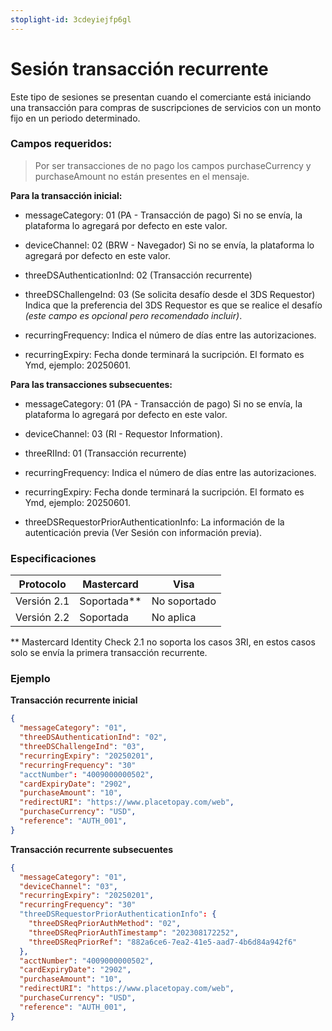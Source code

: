```yaml
---
stoplight-id: 3cdeyiejfp6gl
---
```


# Sesión transacción recurrente

Este tipo de sesiones se presentan cuando el comerciante está iniciando una transacción para compras de suscripciones de servicios con un monto fijo en un periodo determinado.

### Campos requeridos:

> Por ser transacciones de no pago los campos purchaseCurrency y purchaseAmount no están presentes en el mensaje.

**Para la transacción inicial:**
- messageCategory: 01 (PA - Transacción de pago) Si no se envía, la plataforma lo agregará por defecto en este valor.

- deviceChannel: 02 (BRW - Navegador) Si no se envía, la plataforma lo agregará por defecto en este valor.

- threeDSAuthenticationInd: 02 (Transacción recurrente)

- threeDSChallengeInd: 03 (Se solicita desafío desde el 3DS Requestor) Indica que la preferencia del 3DS Requestor es que se realice el desafío *(este campo es opcional pero recomendado incluir)*.

- recurringFrequency: Indica el número de días entre las autorizaciones.

- recurringExpiry: Fecha donde terminará la sucripción. El formato es Ymd, ejemplo: 20250601.

**Para las transacciones subsecuentes:**
- messageCategory: 01 (PA - Transacción de pago) Si no se envía, la plataforma lo agregará por defecto en este valor.

- deviceChannel: 03 (RI - Requestor Information).

- threeRIInd: 01 (Transacción recurrente)

- recurringFrequency: Indica el número de días entre las autorizaciones.

- recurringExpiry: Fecha donde terminará la sucripción. El formato es Ymd, ejemplo: 20250601.

- threeDSRequestorPriorAuthenticationInfo: La información de la autenticación previa (Ver Sesión con información previa).

### Especificaciones

|Protocolo    | Mastercard  | Visa         |
|-------------|-------------|--------------|
| Versión 2.1 | Soportada** | No soportado |
| Versión 2.2 | Soportada   | No aplica    |

** Mastercard Identity Check 2.1 no soporta los casos 3RI, en estos casos solo se envía la primera transacción recurrente.

### Ejemplo

**Transacción recurrente inicial**

```json
{
  "messageCategory": "01",
  "threeDSAuthenticationInd": "02",
  "threeDSChallengeInd": "03",
  "recurringExpiry": "20250201",
  "recurringFrequency": "30"
  "acctNumber": "4009000000502",
  "cardExpiryDate": "2902",
  "purchaseAmount": "10",
  "redirectURI": "https://www.placetopay.com/web",
  "purchaseCurrency": "USD",
  "reference": "AUTH_001",
}
```

**Transacción recurrente subsecuentes**

```json
{
  "messageCategory": "01",
  "deviceChannel": "03",
  "recurringExpiry": "20250201",
  "recurringFrequency": "30"
  "threeDSRequestorPriorAuthenticationInfo": {
    "threeDSReqPriorAuthMethod": "02",
    "threeDSReqPriorAuthTimestamp": "202308172252",
    "threeDSReqPriorRef": "882a6ce6-7ea2-41e5-aad7-4b6d84a942f6"
  },
  "acctNumber": "4009000000502",
  "cardExpiryDate": "2902",
  "purchaseAmount": "10",
  "redirectURI": "https://www.placetopay.com/web",
  "purchaseCurrency": "USD",
  "reference": "AUTH_001",
}
```
